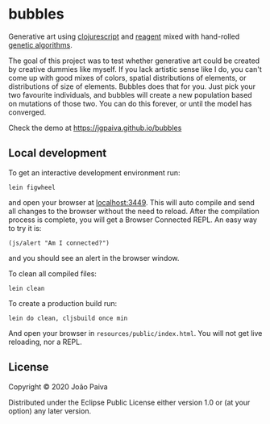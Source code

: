 # bubbles

Generative art using [clojurescript](https://clojurescript.org/) and [reagent](https://reagent-project.github.io/) mixed with hand-rolled [genetic algorithms](https://towardsdatascience.com/introduction-to-genetic-algorithms-including-example-code-e396e98d8bf3).

The goal of this project was to test whether generative art could be created by creative dummies like myself. If you lack artistic sense like I do, you can't come up with good mixes of colors, spatial distributions of elements, or distributions of size of elements. Bubbles does that for you. Just pick your two favourite individuals, and bubbles will create a new population based on mutations of those two. You can do this forever, or until the model has converged.

Check the demo at https://jgpaiva.github.io/bubbles

## Local development

To get an interactive development environment run:

    lein figwheel

and open your browser at [localhost:3449](http://localhost:3449/).
This will auto compile and send all changes to the browser without the
need to reload. After the compilation process is complete, you will
get a Browser Connected REPL. An easy way to try it is:

    (js/alert "Am I connected?")

and you should see an alert in the browser window.

To clean all compiled files:

    lein clean

To create a production build run:

    lein do clean, cljsbuild once min

And open your browser in `resources/public/index.html`. You will not
get live reloading, nor a REPL. 

## License

Copyright © 2020 João Paiva

Distributed under the Eclipse Public License either version 1.0 or (at your option) any later version.
